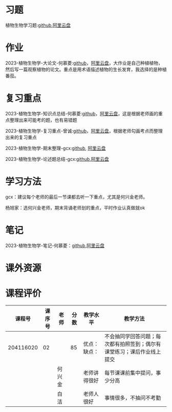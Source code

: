 # 习题

植物生物学习题:[github](https://github.com/SCUBioGuide/SCU-Biology-Guide/tree/main/大一下/植物生物学/习题/植物生物学习题),[阿里云盘](https://www.aliyundrive.com/s/TAJXt2o2koV)

# 作业

2023-植物生物学-大论文-何慕菱:[github](https://github.com/SCUBioGuide/SCU-Biology-Guide/tree/main/大一下/植物生物学/作业/2023-植物生物学-大论文-何慕菱.pdf)，[阿里云盘](https://www.aliyundrive.com/s/vZDnodpu7Za)，大作业是自己种植植物，然后写一篇观察植物的论文。重点是用术语描述植物的生长发育，我选择的是种植番茄。

# 复习重点

2023-植物生物学-知识点总结-何慕菱:[github](https://github.com/SCUBioGuide/SCU-Biology-Guide/tree/main/大一下/植物生物学/复习重点/2023-植物生物学-知识点总结-何慕菱.pdf)，[阿里云盘](https://www.aliyundrive.com/s/s7W8Hzr8EFu)，这是根据老师画的重点整理出来可能考的题，也有易错题

2023-植物生物学-复习重点-曾诚:[github](https://github.com/SCUBioGuide/SCU-Biology-Guide/tree/main/大一下/植物生物学/复习重点/2023-植物生物学-复习重点-曾诚.doc)，[阿里云盘](https://www.aliyundrive.com/s/m6zdJSYVPtF)，根据老师勾画考点而整理出来的复习重点

2023-植物生物学-期末整理-gcx:[github](https://github.com/SCUBioGuide/SCU-Biology-Guide/tree/main/大一下/植物生物学/复习重点/2023-植物生物学-期末整理-gcx.pdf), [阿里云盘](https://www.aliyundrive.com/s/fnU5TZnDcEq)

2023-植物生物学-论述题总结-gcx:[github](https://github.com/SCUBioGuide/SCU-Biology-Guide/tree/main/大一下/植物生物学/复习重点/2023-植物生物学-论述题总结-gcx.docx),[阿里云盘](https://www.aliyundrive.com/s/jwXxkYqVu7T)

# 学习方法

gcx：建议每个老师的最后一节课都去听一下重点，尤其是何兴金老师。

杨旭家：选何兴金老师，期末背诵老师划的重点，平时作业认真做就ok

# 笔记

2023-植物生物学-笔记-何慕菱：[github](https://github.com/HeMuling/SCU-Biology-Guide/blob/main/大一下/植物生物学/笔记/2023-植物生物学-笔记-何慕菱.pdf),[阿里云盘](https://www.aliyundrive.com/s/s7W8Hzr8EFu)

# 课外资源

# 课程评价

| 课程号 | 课序号 | 老师 | 分数 | 教学水平 | 教学方法 |
|-------|-------|-----|---------|---------|-------|
| 204116020 | 02 |  | 85 | 优点：缺点： | 不会抽同学回答问题；每次都有拍照签到；偶尔有课堂练习；课后作业线上提交 |
|  |  | 何兴金 |  | 老师讲得很好 | 每节课课前集中提问，事少分高 |
|  |  | 白洁 |  | 老师人很好 | 事情很多，不抽问不考勤 |